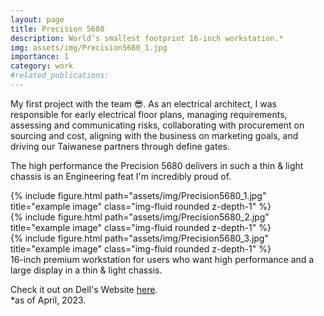 ```yaml
---
layout: page
title: Precision 5680
description: World’s smallest footprint 16-inch workstation.*
img: assets/img/Precision5680_1.jpg
importance: 1
category: work
#related_publications:
---
```

My first project with the team :sunglasses:. As an electrical architect, I was responsible for early electrical floor plans, managing requirements, assessing and communicating risks, collaborating with procurement on sourcing and cost, aligning with the business on marketing goals, and driving our Taiwanese partners through define gates. 

The high performance the Precision 5680 delivers in such a thin & light chassis is an Engineering feat I'm incredibly proud of.

<div class="row">
    <div class="col-sm mt-3 mt-md-0">
        {% include figure.html path="assets/img/Precision5680_1.jpg" title="example image" class="img-fluid rounded z-depth-1" %}
    </div>
    <div class="col-sm mt-3 mt-md-0">
        {% include figure.html path="assets/img/Precision5680_2.jpg" title="example image" class="img-fluid rounded z-depth-1" %}
    </div>
    <div class="col-sm mt-3 mt-md-0">
        {% include figure.html path="assets/img/Precision5680_3.jpg" title="example image" class="img-fluid rounded z-depth-1" %}
    </div>
</div>
<div class="caption">
    16-inch premium workstation for users who want high performance and a large display in a thin & light chassis.
</div>

Check it out on Dell's Website <a href="https://www.dell.com/en-us/shop/dell-laptops/precision-5680-workstation/spd/precision-16-5680-laptop">here</a>.<br>
*as of April, 2023.